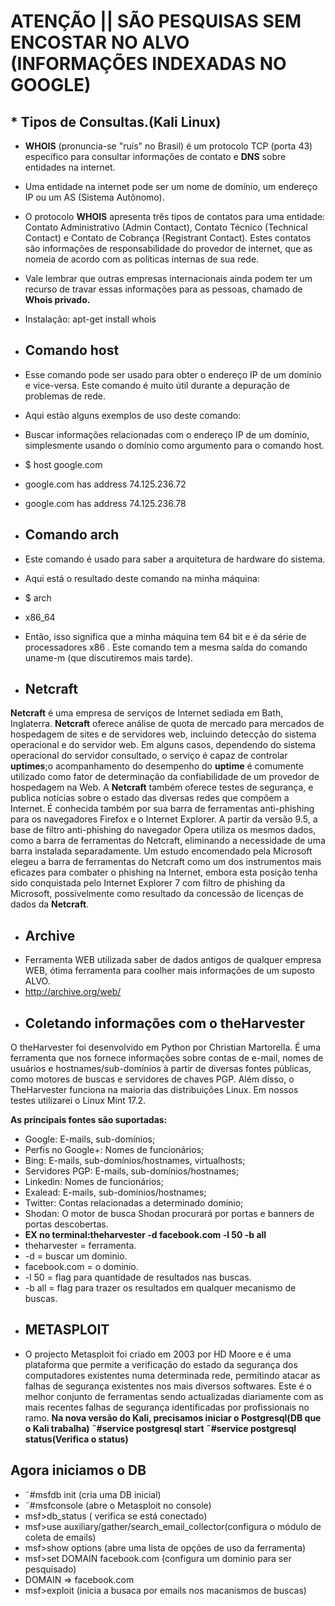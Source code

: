 # ATENÇÃO || SÃO PESQUISAS SEM ENCOSTAR NO ALVO (INFORMAÇÕES INDEXADAS NO GOOGLE)

## * Tipos de Consultas.(Kali Linux)
* **WHOIS** (pronuncia-se "ruís" no Brasil) é um protocolo TCP (porta 43) específico para consultar informações de contato e **DNS** sobre entidades na internet.
* Uma entidade na internet pode ser um nome de domínio, um endereço IP ou um AS (Sistema Autônomo).
* O protocolo **WHOIS** apresenta três tipos de contatos para uma entidade: Contato Administrativo (Admin Contact), Contato Técnico (Technical Contact) e Contato de Cobrança (Registrant Contact). Estes contatos são informações de responsabilidade do provedor de internet, que as nomeia de acordo com as políticas internas de sua rede.
* Vale lembrar que outras empresas internacionais ainda podem ter um recurso de travar essas informações para as pessoas, chamado de **Whois privado.**
* Instalação: apt-get install whois

* ## **Comando host**
* Esse comando pode ser usado para obter o endereço IP de um domínio e vice-versa. Este comando é muito útil durante a depuração de problemas de rede.
* Aqui estão alguns exemplos de uso deste comando:
* Buscar informações relacionadas com o endereço IP de um domínio, simplesmente usando o domínio como argumento para o comando host.
* $ host google.com
* google.com has address 74.125.236.72
* google.com has address 74.125.236.78
* ## **Comando arch**
* Este comando é usado para saber a arquitetura de hardware do sistema.
* Aqui está o resultado deste comando na minha máquina:
* $ arch
* x86_64
* Então, isso significa que a minha máquina tem 64 bit e é da série de processadores x86 . Este comando tem a mesma saída do comando uname-m (que discutiremos mais tarde).
* ## **Netcraft**
**Netcraft** é uma empresa de serviços de Internet sediada em Bath, Inglaterra.
**Netcraft** oferece análise de quota de mercado para mercados de hospedagem de sites e de servidores web, incluindo detecção do sistema operacional e do servidor web. Em alguns casos, dependendo do sistema operacional do servidor consultado, o serviço é capaz de controlar **uptimes**;o acompanhamento do desempenho do **uptime** é comumente utilizado como fator de determinação da confiabilidade de um provedor de hospedagem na Web.
A **Netcraft** também oferece testes de segurança, e publica notícias sobre o estado das diversas redes que compõem a Internet.
É conhecida também por sua barra de ferramentas anti-phishing para os navegadores Firefox e o Internet Explorer. A partir da versão 9.5, a base de filtro anti-phishing do navegador Opera utiliza os mesmos dados, como a barra de ferramentas do Netcraft, eliminando a necessidade de uma barra instalada separadamente. Um estudo encomendado pela Microsoft elegeu a barra de ferramentas do Netcraft como um dos instrumentos mais eficazes para combater o phishing na Internet, embora esta posição tenha sido conquistada pelo Internet Explorer 7 com filtro de phishing da Microsoft, possivelmente como resultado da concessão de licenças de dados da **Netcraft**.

* ## **Archive**
* Ferramenta WEB utilizada saber de dados antigos de qualquer empresa WEB, ótima ferramenta para coolher mais informações de um suposto ALVO.
* http://archive.org/web/
* ## **Coletando informações com o theHarvester**
O theHarvester foi desenvolvido em Python por Christian Martorella. É uma ferramenta que nos fornece informações sobre contas de e-mail, nomes de usuários e hostnames/sub-domínios à partir de diversas fontes públicas, como motores de buscas e servidores de chaves PGP. Além disso, o TheHarvester funciona na maioria das distribuições Linux. Em nossos testes utilizarei o Linux Mint 17.2.

**As principais fontes são suportadas:**
* Google: E-mails, sub-domínios;
* Perfis no Google+: Nomes de funcionários;
* Bing: E-mails, sub-domínios/hostnames, virtualhosts;
* Servidores PGP: E-mails, sub-domínios/hostnames;
* Linkedin: Nomes de funcionários;
* Exalead: E-mails, sub-domínios/hostnames;
* Twitter: Contas relacionadas a determinado domínio;
* Shodan: O motor de busca Shodan procurará por portas e banners de portas descobertas.
* **EX no terminal:theharvester -d facebook.com -l 50 -b all**
* theharvester = ferramenta.
* -d = buscar um dominio.
* facebook.com = o dominio.
* -l 50 = flag para quantidade de resultados nas buscas.
* -b all = flag para trazer os resultados em qualquer mecanismo de buscas.
* ## **METASPLOIT**
* O projecto Metasploit foi criado em 2003 por HD Moore e é uma plataforma que permite a verificação do estado da segurança dos computadores existentes numa determinada rede, permitindo atacar as falhas de segurança existentes nos mais diversos softwares. Este é o melhor conjunto de ferramentas sendo actualizadas diariamente com as mais recentes falhas de segurança identificadas por profissionais no ramo.
**Na nova versão do Kali, precisamos iniciar o Postgresql(DB que o Kali trabalha)**
**˜#service postgresql start**
**˜#service postgresql status(Verifica o status)**
## **Agora iniciamos o DB**
* ˜#msfdb init (cria uma DB inicial)
* ˜#msfconsole (abre o Metasploit no console)
* msf>db_status ( verifica se está conectado)
* msf>use auxiliary/gather/search_email_collector(configura o módulo de coleta de emails)
* msf>show options (abre uma lista de opções de uso da ferramenta)
* msf>set DOMAIN facebook.com (configura um dominio para ser pesquisado)
* DOMAIN => facebook.com
* msf>exploit (inicia a busaca por emails nos macanismos de buscas)
